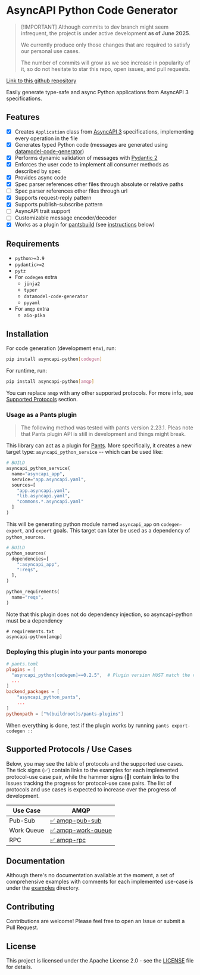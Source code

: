 # AsyncAPI Python Code Generator
>
> [!IMPORTANT]
> Although commits to dev branch might seem infrequent, the project is under active development **as of June 2025**.
>
> We currently produce only those changes that are required to satisfy our personal use cases.
>
> The number of commits will grow as we see increase in popularity of it, so do not hesitate
> to star this repo, open issues, and pull requests.

[Link to this github repository](https://github.com/G-USI/asyncapi-python)

Easily generate type-safe and async Python applications from AsyncAPI 3 specifications.

## Features

- [x] Creates `Application` class from [AsyncAPI 3](https://asyncapi.com) specifications, implementing every operation in the file
- [x] Generates typed Python code (messages are generated using [datamodel-code-generator](https://github.com/koxudaxi/datamodel-code-generator))
- [x] Performs dynamic validation of messages with [Pydantic 2](https://docs.pydantic.dev/latest/)
- [x] Enforces the user code to implement all consumer methods as described by spec
- [x] Provides async code
- [x] Spec parser references other files through absolute or relative paths
- [ ] Spec parser references other files through url
- [x] Supports request-reply pattern
- [x] Supports publish-subscribe pattern
- [ ] AsyncAPI trait support
- [ ] Customizable message encoder/decoder
- [x] Works as a plugin for [pantsbuild](https://pantsbuild.org) (see [instructions](#usage-as-a-pants-plugin) below)

## Requirements

- `python>=3.9`
- `pydantic>=2`
- `pytz`
- For `codegen` extra
  - `jinja2`
  - `typer`
  - `datamodel-code-generator`
  - `pyyaml`
- For `amqp` extra
  - `aio-pika`

## Installation

For code generation (development env), run:

```bash
pip install asyncapi-python[codegen]
```

For runtime, run:

```bash
pip install asyncapi-python[amqp]
```

You can replace `amqp` with any other supported protocols. For more info, see [Supported Protocols](#supported-protocols--use-cases) section.

### Usage as a Pants plugin

> The following method was tested with pants version 2.23.1.
> Pleas note that Pants plugin API is still in development and things might break.

This library can act as a plugin for [Pants](https://pantsbuild.org). More specifically, it creates a new target type: `asyncapi_python_service` -- which can be used like:

```python
# BUILD
asyncapi_python_service(
  name="asyncapi_app",
  service="app.asyncapi.yaml",
  sources=[
    "app.asyncapi.yaml", 
    "lib.asyncapi.yaml", 
    "commons.*.asyncapi.yaml"
  ]
)
```

This will be generating python module named `asyncapi_app` on `codegen-export`, and `export` goals.
This target can later be used as a dependency of `python_sources`.

```python
# BUILD
python_sources(
  dependencies=[
    ":asyncapi_app",
    ":reqs",
  ],
)

python_requirements(
  name="reqs",
)
```

Note that this plugin does not do dependency injection, so asyncapi-python must be a dependency

```text
# requirements.txt
asyncapi-python[amqp]
```

### Deploying this plugin into your pants monorepo

```toml
# pants.toml
plugins = [
  "asyncapi_python[codegen]==0.2.5",  # Plugin version MUST match the version of your python clients
  ...
]
backend_packages = [
    "asyncapi_python_pants",
    ...
]
pythonpath = ["%(buildroot)s/pants-plugins"]
```

When everything is done, test if the plugin works by running `pants export-codegen ::`

## Supported Protocols / Use Cases

Below, you may see the table of protocols and the supported use cases. The tick signs (✅) contain links to the examples for each implemented protocol-use case pair, while the hammer signs (🔨) contain links to the Issues tracking the progress for protocol-use case pairs. The list of protocols and use cases is expected to increase over the progress of development.

| Use Case   | AMQP                                             |
| ---------- | ------------------------------------------------ |
| Pub-Sub    | [✅ amqp-pub-sub](./examples/amqp-pub-sub)            |
| Work Queue | [✅ amqp-work-queue](./examples/amqp-work-queue) |
| RPC        | [✅ amqp-rpc](./examples/amqp-rpc)               |

## Documentation

Although there's no documentation available at the moment, a set of comprehensive examples with comments for each implemented use-case is under the [examples](./examples/) directory.

## Contributing

Contributions are welcome! Please feel free to open an Issue or submit a Pull Request.

## License

This project is licensed under the Apache License 2.0 - see the [LICENSE](LICENSE) file for details.
